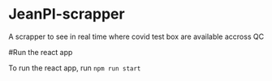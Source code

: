 # JeanPI-scrapper

A scrapper to see in real time where covid test box are available accross QC

#Run the react app

To run the react app, run `npm run start`
